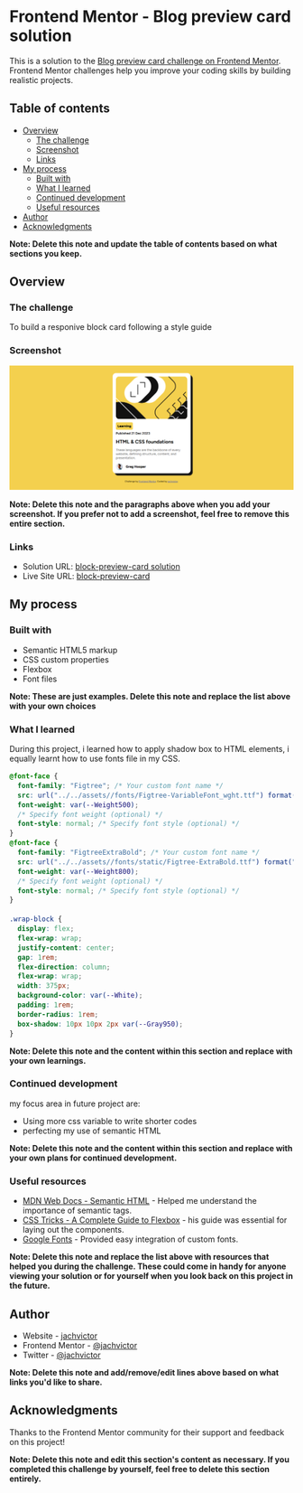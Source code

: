# Frontend Mentor - Blog preview card solution

This is a solution to the [Blog preview card challenge on Frontend Mentor](https://www.frontendmentor.io/challenges/blog-preview-card-ckPaj01IcS). Frontend Mentor challenges help you improve your coding skills by building realistic projects.

## Table of contents

- [Overview](#overview)
  - [The challenge](#the-challenge)
  - [Screenshot](#screenshot)
  - [Links](#links)
- [My process](#my-process)
  - [Built with](#built-with)
  - [What I learned](#what-i-learned)
  - [Continued development](#continued-development)
  - [Useful resources](#useful-resources)
- [Author](#author)
- [Acknowledgments](#acknowledgments)

**Note: Delete this note and update the table of contents based on what sections you keep.**

## Overview

### The challenge

To build a responive block card following a style guide

### Screenshot

![](./screenshot.jpg)

**Note: Delete this note and the paragraphs above when you add your screenshot. If you prefer not to add a screenshot, feel free to remove this entire section.**

### Links

- Solution URL: [block-preview-card solution](https://github.com/jachvictor/blog-preview-card)
- Live Site URL: [block-preview-card](https://blog-preview-card-six-iota.vercel.app)

## My process

### Built with

- Semantic HTML5 markup
- CSS custom properties
- Flexbox
- Font files

**Note: These are just examples. Delete this note and replace the list above with your own choices**

### What I learned

During this project, i learned how to apply shadow box to HTML elements, i equally learnt how to use fonts file in my CSS.

```css
@font-face {
  font-family: "Figtree"; /* Your custom font name */
  src: url("../../assets//fonts/Figtree-VariableFont_wght.ttf") format("truetype"); /* Path to the font */
  font-weight: var(--Weight500);
  /* Specify font weight (optional) */
  font-style: normal; /* Specify font style (optional) */
}
@font-face {
  font-family: "FigtreeExtraBold"; /* Your custom font name */
  src: url("../../assets//fonts/static/Figtree-ExtraBold.ttf") format("truetype"); /* Path to the font */
  font-weight: var(--Weight800);
  /* Specify font weight (optional) */
  font-style: normal; /* Specify font style (optional) */
}

.wrap-block {
  display: flex;
  flex-wrap: wrap;
  justify-content: center;
  gap: 1rem;
  flex-direction: column;
  flex-wrap: wrap;
  width: 375px;
  background-color: var(--White);
  padding: 1rem;
  border-radius: 1rem;
  box-shadow: 10px 10px 2px var(--Gray950);
}
```

**Note: Delete this note and the content within this section and replace with your own learnings.**

### Continued development

my focus area in future project are:

- Using more css variable to write shorter codes
- perfecting my use of semantic HTML

**Note: Delete this note and the content within this section and replace with your own plans for continued development.**

### Useful resources

- [MDN Web Docs - Semantic HTML](https://developer.mozilla.org/en-US/docs/Web/HTML) - Helped me understand the importance of semantic tags.
- [CSS Tricks - A Complete Guide to Flexbox](https://web.dev) - his guide was essential for laying out the components.
- [Google Fonts](https://fonts.google.com/) - Provided easy integration of custom fonts.

**Note: Delete this note and replace the list above with resources that helped you during the challenge. These could come in handy for anyone viewing your solution or for yourself when you look back on this project in the future.**

## Author

- Website - [jachvictor](https://cipherskill.vercel.app)
- Frontend Mentor - [@jachvictor](https://www.frontendmentor.io/profile/jachvictor)
- Twitter - [@jachvictor](https://www.twitter.com/jachvictor10)

**Note: Delete this note and add/remove/edit lines above based on what links you'd like to share.**

## Acknowledgments

Thanks to the Frontend Mentor community for their support and feedback on this project!

**Note: Delete this note and edit this section's content as necessary. If you completed this challenge by yourself, feel free to delete this section entirely.**
